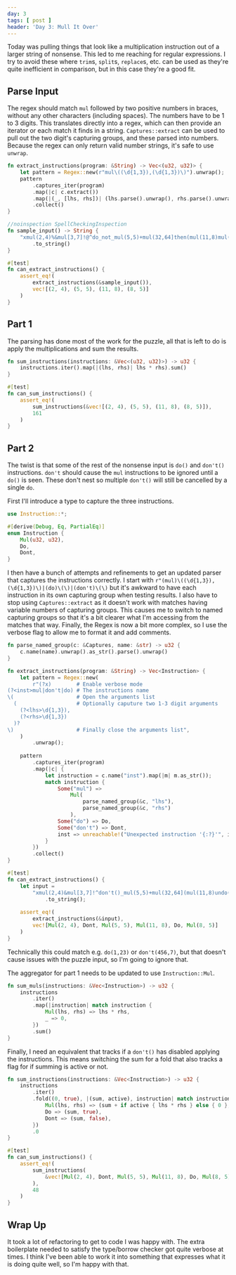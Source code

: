```yaml
---
day: 3
tags: [ post ]
header: 'Day 3: Mull It Over'
---
```


Today was pulling things that look like a multiplication instruction out of a larger string of nonsense. This led
to me reaching for regular expressions. I try to avoid these where `trim`s, `split`s,  `replace`s, etc. can be used
as they're quite inefficient in comparison, but in this case they're a good fit.

## Parse Input

The regex should match `mul` followed by two positive numbers in braces, without any other characters (including
spaces). The numbers have to be 1 to 3 digits. This translates directly into a regex, which can then provide an
iterator or each match it finds in a string. `Captures::extract` can be used to pull out the two digit's capturing
groups, and these parsed into numbers. Because the regex can only return valid number strings, it's safe to use
`unwrap`.

```rust
fn extract_instructions(program: &String) -> Vec<(u32, u32)> {
    let pattern = Regex::new(r"mul\((\d{1,3}),(\d{1,3})\)").unwrap();
    pattern
        .captures_iter(program)
        .map(|c| c.extract())
        .map(|(_, [lhs, rhs])| (lhs.parse().unwrap(), rhs.parse().unwrap()))
        .collect()
}

//noinspection SpellCheckingInspection
fn sample_input() -> String {
    "xmul(2,4)%&mul[3,7]!@^do_not_mul(5,5)+mul(32,64]then(mul(11,8)mul(8,5))"
        .to_string()
}

#[test]
fn can_extract_instructions() {
    assert_eq!(
        extract_instructions(&sample_input()),
        vec![(2, 4), (5, 5), (11, 8), (8, 5)]
    )
}
```

## Part 1

The parsing has done most of the work for the puzzle, all that is left to do is apply the multiplications and sum
the results.

```rust
fn sum_instructions(instructions: &Vec<(u32, u32)>) -> u32 {
    instructions.iter().map(|(lhs, rhs)| lhs * rhs).sum()
}

#[test]
fn can_sum_instructions() {
    assert_eq!(
        sum_instructions(&vec![(2, 4), (5, 5), (11, 8), (8, 5)]),
        161
    )
}
```

## Part 2

The twist is that some of the rest of the nonsense input is `do()` and `don't()` instructions. `don't` should
cause the `mul` instructions to be ignored until a `do()` is seen. These don't nest so multiple `don't()` will still
be cancelled by a single `do`.

First I'll introduce a type to capture the three instructions.

```rust
use Instruction::*;

#[derive(Debug, Eq, PartialEq)]
enum Instruction {
    Mul(u32, u32),
    Do,
    Dont,
}
```

I then have a bunch of attempts and refinements to get an updated parser that captures the instructions correctly. I
start with `r"(mul)\((\d{1,3}),(\d{1,3})\)|(do)\(\)|(don't)\(\)` but it's awkward to have each instruction in its
own capturing group when testing results. I also have to stop using `Captures::extract` as it doesn't work with
matches having variable numbers of capturing groups. This causes me to switch to named capturing groups so that it's
a bit clearer what I'm accessing from the matches that way. Finally, the Regex is now a bit more complex, so I use
the verbose flag to allow me to format it and add comments.

```rust
fn parse_named_group(c: &Captures, name: &str) -> u32 {
    c.name(name).unwrap().as_str().parse().unwrap()
}

fn extract_instructions(program: &String) -> Vec<Instruction> {
    let pattern = Regex::new(
        r"(?x)        # Enable verbose mode
(?<inst>mul|don't|do) # The instructions name
\(                    # Open the arguments list
  (                   # Optionally caputure two 1-3 digit arguments
    (?<lhs>\d{1,3}),
    (?<rhs>\d{1,3})
  )?
\)                    # Finally close the arguments list",
    )
        .unwrap();
    
    pattern
        .captures_iter(program)
        .map(|c| {
            let instruction = c.name("inst").map(|m| m.as_str());
            match instruction {
                Some("mul") =>
                    Mul(
                        parse_named_group(&c, "lhs"),
                        parse_named_group(&c, "rhs")
                    ),
                Some("do") => Do,
                Some("don't") => Dont,
                inst => unreachable!("Unexpected instruction '{:?}'", inst),
            }
        })
        .collect()
}

#[test]
fn can_extract_instructions() {
    let input =
        "xmul(2,4)&mul[3,7]!^don't()_mul(5,5)+mul(32,64](mul(11,8)undo()?mul(8,5))"
            .to_string();
    
    assert_eq!(
        extract_instructions(&input),
        vec![Mul(2, 4), Dont, Mul(5, 5), Mul(11, 8), Do, Mul(8, 5)]
    )
}
```

Technically this could match e.g. `do(1,23)` or `don't(456,7)`, but that doesn't cause issues with the puzzle input, so
I'm going to ignore that.

The aggregator for part 1 needs to be updated to use `Instruction::Mul`.

```rust
fn sum_muls(instructions: &Vec<Instruction>) -> u32 {
    instructions
        .iter()
        .map(|instruction| match instruction {
            Mul(lhs, rhs) => lhs * rhs,
            _ => 0,
        })
        .sum()
}
```

Finally, I need an equivalent that tracks if a `don't()` has disabled applying the instructions. This means
switching the sum for a fold that also tracks a flag for if summing is active or not.

```rust
fn sum_instructions(instructions: &Vec<Instruction>) -> u32 {
    instructions
        .iter()
        .fold((0, true), |(sum, active), instruction| match instruction {
            Mul(lhs, rhs) => (sum + if active { lhs * rhs } else { 0 }, active),
            Do => (sum, true),
            Dont => (sum, false),
        })
        .0
}

#[test]
fn can_sum_instructions() {
    assert_eq!(
        sum_instructions(
            &vec![Mul(2, 4), Dont, Mul(5, 5), Mul(11, 8), Do, Mul(8, 5)]
        ),
        48
    )
}
```

## Wrap Up

It took a lot of refactoring to get to code I was happy with. The extra boilerplate needed to satisfy the
type/borrow checker got quite verbose at times. I think I've been able to work it into something that expresses
what it is doing quite well, so I'm happy with that.
